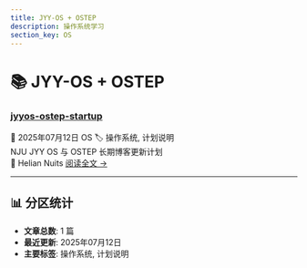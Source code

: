 ```yaml
---
title: JYY-OS + OSTEP
description: 操作系统学习
section_key: OS
---
```


# 📚 JYY-OS + OSTEP

<div class="section-posts-grid" markdown>


<div class="post-card" markdown>
<div class="post-header">
  <h3 class="post-title">
    <a href="/HelianNuits/blog/posts/jyyos-ostep-startup/">jyyos-ostep-startup</a>
  </h3>
  <div class="post-meta">
    <span class="post-date">📅 2025年07月12日</span>
    <span class="category-tag">OS</span>
    <span class="tag-list">🏷️ 操作系统, 计划说明</span>
  </div>
</div>
<div class="post-excerpt">
  NJU JYY OS 与 OSTEP 长期博客更新计划
</div>
<div class="post-footer">
  <span class="post-author">👤 Helian Nuits</span>
  <a href="/HelianNuits/blog/posts/jyyos-ostep-startup/" class="read-more">阅读全文 →</a>
</div>
</div>


</div>

---

<div class="section-info" markdown>

## 📊 分区统计

- **文章总数**: 1 篇
- **最近更新**: 2025年07月12日
- **主要标签**: 操作系统, 计划说明

</div>
